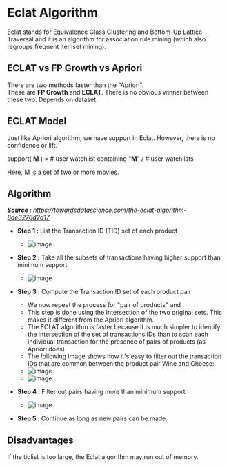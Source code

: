 # Eclat Algorithm

Eclat stands for Equivalence Class Clustering and Bottom-Up Lattice Traversal and it is an algorithm for association rule mining (which also regroups frequent itemset mining).

## ECLAT vs FP Growth vs Apriori
There are two methods faster than the "Apriori". <br> These are **FP Growth** and **ECLAT**. There is no obvious winner between these two. Depends on dataset.

## ECLAT Model
Just like Apriori algorithm, we have support in Eclat. However, there is no confidence or lift. <br>

support( **M** ) = # user watchlist containing "**M**" / # user watchlists

Here, M is a set of two or more movies.

## Algorithm

***Source :** https://towardsdatascience.com/the-eclat-algorithm-8ae3276d2d17*
* **Step 1 :** List the Transaction ID (TID) set of each product<br>
  * ![image](https://user-images.githubusercontent.com/54764108/168303118-e1f023c7-ef00-4cc2-a6f4-5e4ca3eb1ca6.png)

* **Step 2 :** Take all the subsets of transactions having higher support than minimum support<br>
  * ![image](https://user-images.githubusercontent.com/54764108/168303313-962f3095-73b4-47b4-81e9-e03b09225b11.png)

* **Step 3 :** Compute the Transaction ID set of each product pair<br>
  * We now repeat the process for "pair of products" and 
  * This step is done using the Intersection of the two original sets. This makes it different from the Apriori algorithm.
  * The ECLAT algorithm is faster because it is much simpler to identify the intersection of the set of transactions IDs than to scan each individual transaction for the presence of pairs of products (as Apriori does). 
  * The following image shows how it's easy to filter out the transaction IDs that are common between the product pair Wine and Cheese:
  * ![image](https://user-images.githubusercontent.com/54764108/168304256-56fa4bed-64aa-4749-8659-a8e67b3e1c4b.png)
  * ![image](https://user-images.githubusercontent.com/54764108/168304313-2e86ce7e-b125-46e9-80a0-7993c04903bf.png)


* **Step 4 :** Filter out pairs having more than minimum support
  * ![image](https://user-images.githubusercontent.com/54764108/168304551-ada7a787-f4c7-4f6a-b4bb-5d025ad7d9e1.png)
* **Step 5 :** Continue as long as new pairs can be made.


## Disadvantages
If the tidlist is too large, the Eclat algorithm may run out of memory. <br>












